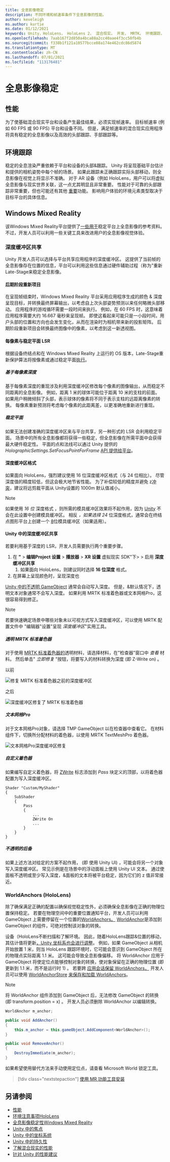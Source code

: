 ```yaml
---
title: 全息影像稳定
description: 不同环境和帧速率条件下全息影像的性能。
author: keveleigh
ms.author: kurtie
ms.date: 01/12/2021
keywords: Unity，HoloLens， HoloLens 2， 混合现实， 开发， MRTK， 环境跟踪， TMP，
ms.openlocfilehash: 7aab167f2d850a4bca88a2cc40aae4f3cc50fb4b
ms.sourcegitcommit: f338b1f121a10577bcce08a174e462cdc86d5874
ms.translationtype: MT
ms.contentlocale: zh-CN
ms.lasthandoff: 07/01/2021
ms.locfileid: "113176481"
---
```

# <a name="hologram-stabilization"></a>全息影像稳定

## <a name="performance"></a>性能

为了使基础混合现实平台和设备产生最佳结果，必须实现帧速率。 目标帧速率 (例如 60 FPS 或 90 FPS) 平台和设备不同。 但是，满足帧速率的混合现实应用程序将具有稳定的全息影像以及高效的头部跟踪、手部跟踪等。  

## <a name="environment-tracking"></a>环境跟踪

稳定的全息渲染严重依赖于平台和设备的头部&跟踪。 Unity 将呈现基础平台估计和提供的相机姿势中每个帧的场景。 如果此跟踪未正确跟踪实际头部移动，则全息影像在视觉上将显示不准确。 对于 AR 设备（例如 HoloLens，用户可以将虚拟全息影像与现实世界关联，这一点尤其明显且非常重要。 性能对于可靠的头部跟踪非常重要，但也可能还有其他 [重要](/windows/mixed-reality/environment-considerations-for-hololens)功能。 影响用户体验的环境元素类型取决于目标平台的具体信息。

## <a name="windows-mixed-reality"></a>Windows Mixed Reality

该Windows Mixed Reality平台提供了[一些用于](/windows/mixed-reality/hologram-stability)稳定平台上全息影像的参考资料。 不过，开发人员可以利用一些关键工具来改进用户的全息影像视觉体验。

### <a name="depth-buffer-sharing"></a>深度缓冲区共享

Unity 开发人员可以选择与平台共享应用程序的深度缓冲区。 这提供了当前帧的全息影像存在位置的信息，平台可以利用这些信息通过硬件辅助过程（称为"重新Late-Stage来稳定全息影像。

#### <a name="late-stage-reprojection"></a>后期阶段重新项目

在呈现帧结束时，Windows Mixed Reality 平台采用应用程序生成的颜色 & 深度呈现目标，并转换最终屏幕输出，以考虑自上次头部姿势预测以来任何略微头部移动。 应用程序的游戏循环需要一段时间来执行。 例如，在 60 FPS 时，这意味着应用程序需要大约 16.667 毫秒来呈现帧。 即使这看起来可能只是一小段时间，用户头部的位置和方向也会发生变化，从而在渲染时为相机带来新的投影矩阵。 后期阶段重新项目会转换最终图像中的像素，以考虑到这一新透视图。

#### <a name="per-pixel-vs-stabilization-plane-lsr"></a>每像素与稳定平面 LSR

根据设备终结点和在 Windows Mixed Reality 上运行的 OS 版本，Late-Stage重新保护算法将按像素或通过稳定平面[执行](/windows/mixed-reality/hologram-stability#stabilization-plane)。

##### <a name="per-pixel-depth-based"></a>基于每像素深度

基于每像素深度的重现涉及利用深度缓冲区修改每个像素的图像输出，从而稳定不同距离的全息影像。 例如，距离 1 米的球体可能位于距离 10 米的支柱的前面。 如果用户稍微倾斜了头部，表示球体的像素将不同于表示支柱的远距离像素的转换。 每像素重新预测将考虑每个像素的此距离差，以更准确地重新进行重现。

##### <a name="stabilization-plane"></a>稳定平面

如果无法创建准确的深度缓冲区来与平台共享，另一种形式的 LSR 会利用稳定平面。 场景中的所有全息影像都将获得一些稳定，但全息影像在所需平面中会获得最大硬件稳定性。 平面的点和法线可以通过 Unity 提供的 *HolographicSettings.SetFocusPointForFrame* [API 提供给平台](/windows/mixed-reality/focus-point-in-unity)。

#### <a name="depth-buffer-format"></a>深度缓冲区格式

如果面向 HoloLens，强烈建议使用 16 位深度缓冲区格式（与 24 位相比）。 尽管深度值的精度较低，但这会极大地节省性能。 为了补偿较低的精度并避免 z[冲突](https://en.wikipedia.org/wiki/Z-fighting)，建议将远剪裁平面从 Unity[](https://docs.unity3d.com/Manual/class-Camera.html)设置的 1000m 默认值减小。

> [!NOTE]
> 如果使用 *16 位* 深度格式 ，则所需的模具缓冲区效果将不起作用，因为 [Unity](https://docs.unity3d.com/ScriptReference/RenderTexture-depth.html) 不会在此设置中创建模具缓冲区。 相反 *，如果选择 24* 位深度格式，通常会在终结点图形平台上创建一个 [8](https://docs.unity3d.com/Manual/SL-Stencil.html)位模具缓冲区（如果适用）。

#### <a name="depth-buffer-sharing-in-unity"></a>Unity 中的深度缓冲区共享

若要利用基于深度的 LSR，开发人员需要执行两个重要步骤。

1. 在 **"**  >  **编辑Project 设置**  >  **播放器**  >  **XR 设置** 虚拟现实 SDK"下>  >  启用 **深度缓冲区共享**
    1. 如果面向 HoloLens，则建议同时选择 **16 位深度** 格式。
1. 在屏幕上呈现颜色时，呈现深度也

[Unity 中的不透明 GameObject](https://docs.unity3d.com/Manual/StandardShaderMaterialParameterRenderingMode.html) 通常会自动写入深度。 但是，&默认情况下，透明文本对象通常不会写入深度。 如果利用 MRTK 标准着色器或文本网格Pro，这很容易得到修正。

> [!NOTE]
> 若要快速确定场景中哪些对象未以可视方式写入深度缓冲区，可以使用 MRTK 配置文件中 [](../configuration/mixed-reality-configuration-guide.md#editor-utilities)"编辑器"设置"呈现 *深度缓冲区*"实用工具。

##### <a name="transparent-mrtk-standard-shader"></a>透明 MRTK 标准着色器

对于使用 [MRTK 标准着色器的](../features/rendering/MRTK-standard-shader.md)透明材料，请选择材料，在"检查器"窗口中 *查看* 材料。 然后单击" *立即修复* "按钮，将要写入的材料转换为深度 (即 Z-Write on) 。

以前

![修复 MRTK 标准着色器之前的深度缓冲区](../features/images/performance/DepthBufferFixNow_Before.PNG)

之后

![深度缓冲区修复了 MRTK 标准着色器](../features/images/performance/DepthBufferFixNow_After.PNG)

##### <a name="text-mesh-pro"></a>文本网格Pro

对于文本网格Pro对象，请选择 TMP GameObject 以在检查器中查看它。 在材料组件下，切换所分配材料的着色器，以使用 MRTK TextMeshPro 着色器。

![文本网格Pro深度缓冲区修复](../features/images/performance/TextMeshPro-DepthBuffer-Fix.PNG)

##### <a name="custom-shader"></a>自定义着色器

如果编写自定义着色器，将 [ZWrite](https://docs.unity3d.com/Manual/SL-CullAndDepth.html) 标志添加到 *Pass* 块定义的顶部，以将着色器配置为写入深度缓冲区。

```
Shader "Custom/MyShader"
{
    SubShader
    {
        Pass
        {
            ...
            ZWrite On
            ...
        }
    }
}
```

##### <a name="opaque-backings"></a>不透明的后备

如果上述方法对给定的方案不起作用， (即 使用 Unity UI) ，可能会将另一个对象写入深度缓冲区。 常见示例是在场景中的浮动面板上使用 Unity UI 文本。 通过使面板不透明或至少写入深度，&面板的文本将被平台稳定，因为它们的 z 值非常接近。

### <a name="worldanchors-hololens"></a>WorldAnchors (HoloLens) 

除了确保满足正确的配置以确保视觉稳定性外，必须确保全息影像在正确的物理位置保持稳定。 若要在物理空间中的重要位置通知平台，开发人员可以利用 GameObject 上需要停留在一个位置的[WorldAnchors。](https://docs.unity3d.com/ScriptReference/XR.WSA.WorldAnchor.html) [WorldAnchor](https://docs.unity3d.com/ScriptReference/XR.WSA.WorldAnchor.html)是添加到 GameObject 的组件，可绝对控制该对象的转换。

设备（HoloLens不断扫描和了解环境。 因此，随着HoloLens跟踪&位置的移动，其估计值将更新[，Unity 坐标系也会进行调整](/windows/mixed-reality/coordinate-systems-in-unity)。 例如，如果 GameObject 从相机开始放置 1 米，则当 HoloLens 跟踪环境时，它可能会意识到 GameObject 所在的物理点实际距离 1.1 米。 这可能会导致全息影像偏移。 将 WorldAnchor 应用于 GameObject 将使定位点能够控制对象的转换，使对象保留在正确的物理位置 (即 更新到 1.1 米，而不是运行时 1) 。 若要跨 [应用会话保留 WorldAnchors，](https://docs.unity3d.com/ScriptReference/XR.WSA.WorldAnchor.html) 开发人员可以使用 [WorldAnchorStore](https://docs.unity3d.com/ScriptReference/XR.WSA.Persistence.WorldAnchorStore.html) [来保存和加载 WorldAnchors](/windows/mixed-reality/persistence-in-unity)。

> [!NOTE]
> 将 WorldAnchor 组件添加到 GameObject 后，无法修改 GameObject 的转换 (即 transform.position = x) 。 开发人员必须删除 WorldAnchor 以编辑转换。

```c#
WorldAnchor m_anchor;

public void AddAnchor()
{
    this.m_anchor = this.gameObject.AddComponent<WorldAnchor>();
}

public void RemoveAnchor()
{
    DestroyImmediate(m_anchor);
}
```

如果希望使用替代方法来手动使用定位点，请查看 Microsoft World 锁定工具。 

> [!div class="nextstepaction"]
> [使用 MR 功能工具安装](https://microsoft.github.io/MixedReality-WorldLockingTools-Unity/DocGen/Documentation/HowTos/WLTviaMRFeatureTool.html)

## <a name="see-also"></a>另请参阅

- [性能](../performance/perf-getting-started.md)
- [环境注意事项HoloLens](/windows/mixed-reality/environment-considerations-for-hololens)
- [全息影像稳定性Windows Mixed Reality](/windows/mixed-reality/hologram-stability)
- [Unity 中的焦点](/windows/mixed-reality/focus-point-in-unity)
- [Unity 中的坐标系统](/windows/mixed-reality/coordinate-systems-in-unity)
- [Unity 中的持久性](/windows/mixed-reality/persistence-in-unity)
- [了解混合现实的性能](/windows/mixed-reality/understanding-performance-for-mixed-reality)
- [针对 Unity 的性能建议](/windows/mixed-reality/performance-recommendations-for-unity)

